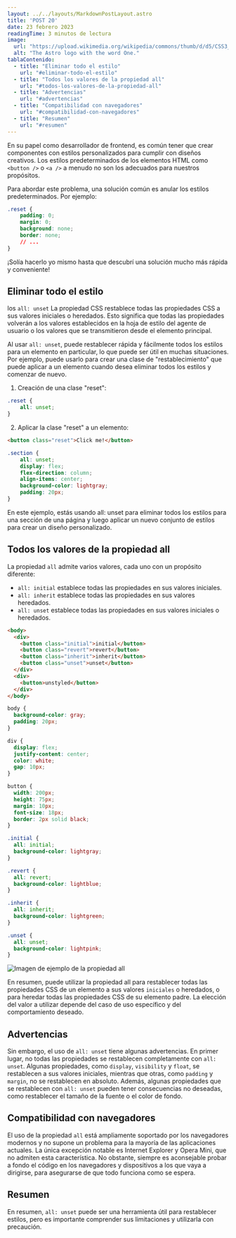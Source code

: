 ```yaml
---
layout: ../../layouts/MarkdownPostLayout.astro
title: 'POST 20'
date: 23 febrero 2023
readingTime: 3 minutos de lectura
image:
  url: "https://upload.wikimedia.org/wikipedia/commons/thumb/d/d5/CSS3_logo_and_wordmark.svg/1200px-CSS3_logo_and_wordmark.svg.png"
  alt: "The Astro logo with the word One."
tablaContenido:
  - title: "Eliminar todo el estilo"
    url: "#eliminar-todo-el-estilo"
  - title: "Todos los valores de la propiedad all"
    url: "#todos-los-valores-de-la-propiedad-all"
  - title: "Advertencias"
    url: "#advertencias"
  - title: "Compatibilidad con navegadores"
    url: "#compatibilidad-con-navegadores"
  - title: "Resumen"
    url: "#resumen"
---
```


En su papel como desarrollador de frontend, es común tener que crear componentes con estilos personalizados para cumplir con diseños creativos. Los estilos predeterminados de los elementos HTML como `<button />` o `<a />` a menudo no son los adecuados para nuestros propósitos.

Para abordar este problema, una solución común es anular los estilos predeterminados. Por ejemplo:

```css
.reset {
    padding: 0;
    margin: 0;
    background: none;
    border: none;
    // ...
}
```

¡Solía hacerlo yo mismo hasta que descubrí una solución mucho más rápida y conveniente!

## Eliminar todo el estilo

los `all: unset` La propiedad CSS restablece todas las propiedades CSS a sus valores iniciales o heredados. Esto significa que todas las propiedades volverán a los valores establecidos en la hoja de estilo del agente de usuario o los valores que se transmitieron desde el elemento principal.

Al usar `all: unset`, puede restablecer rápida y fácilmente todos los estilos para un elemento en particular, lo que puede ser útil en muchas situaciones. Por ejemplo, puede usarlo para crear una clase de "restablecimiento" que puede aplicar a un elemento cuando desea eliminar todos los estilos y comenzar de nuevo.

1. Creación de una clase "reset":

```css
.reset {
    all: unset;
}
```

2. Aplicar la clase "reset" a un elemento:

```html
<button class="reset">Click me!</button>
```

```css
.section {
    all: unset;
    display: flex;
    flex-direction: column;
    align-items: center;
    background-color: lightgray;
    padding: 20px;
}
```

En este ejemplo, estás usando all: unset para eliminar todos los estilos para una sección de una página y luego aplicar un nuevo conjunto de estilos para crear un diseño personalizado.

## Todos los valores de la propiedad all

La propiedad `all` admite varios valores, cada uno con un propósito diferente:

- `all: initial` establece todas las propiedades en sus valores iniciales.
- `all: inherit` establece todas las propiedades en sus valores heredados.
- `all: unset` establece todas las propiedades en sus valores iniciales o heredados.

```html
<body>
  <div>
    <button class="initial">initial</button>
    <button class="revert">revert</button>
    <button class="inherit">inherit</button>
    <button class="unset">unset</button>
  </div>
  <div>
    <button>unstyled</button>
  </div>
</body>
```

```css
body {
  background-color: gray;
  padding: 20px;
}

div {
  display: flex;
  justify-content: center;
  color: white;
  gap: 10px;
}

button {
  width: 200px;
  height: 75px;
  margin: 10px;
  font-size: 18px;
  border: 2px solid black;
}

.initial {
  all: initial;
  background-color: lightgray;
}

.revert {
  all: revert;
  background-color: lightblue;
}

.inherit {
  all: inherit;
  background-color: lightgreen;
}

.unset {
  all: unset;
  background-color: lightpink;
}
```

![Imagen de ejemplo de la propiedad all](https://i.ibb.co/Kjp1SMV/post1.png)

En resumen, puede utilizar la propiedad all para restablecer todas las propiedades CSS de un elemento a sus valores `iniciales` o heredados, o para heredar todas las propiedades CSS de su elemento padre. La elección del valor a utilizar depende del caso de uso específico y del comportamiento deseado.

## Advertencias
Sin embargo, el uso de `all: unset` tiene algunas advertencias. En primer lugar, no todas las propiedades se restablecen completamente con `all: unset`. Algunas propiedades, como `display`, `visibility` y `float`, se restablecen a sus valores iniciales, mientras que otras, como `padding` y `margin`, no se restablecen en absoluto. Además, algunas propiedades que se restablecen con `all: unset` pueden tener consecuencias no deseadas, como restablecer el tamaño de la fuente o el color de fondo.

## Compatibilidad con navegadores
El uso de la propiedad `all` está ampliamente soportado por los navegadores modernos y no supone un problema para la mayoría de las aplicaciones actuales. La única excepción notable es Internet Explorer y Opera Mini, que no admiten esta característica. No obstante, siempre es aconsejable probar a fondo el código en los navegadores y dispositivos a los que vaya a dirigirse, para asegurarse de que todo funciona como se espera.

## Resumen
En resumen, `all: unset` puede ser una herramienta útil para restablecer estilos, pero es importante comprender sus limitaciones y utilizarla con precaución.